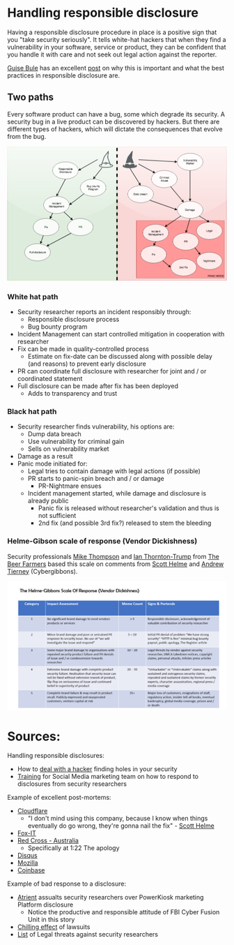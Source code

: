 # Handling responsible disclosure

Having a responsible disclosure procedure in place is a positive sign that you "take security seriously". It tells white-hat hackers that when they find a vulnerability in your software, service or product, they can be confident that you handle it with care and not seek out legal action against the reporter. 

[Guise Bule](https://twitter.com/secjuice) has an excellent [post](https://www.secjuice.com/dealing-with-vulnerability-disclosures/) on why this is important and what the best practices in responsible disclosure are.

## Two paths

Every software product can have a bug, some which degrade its security. A security bug in a live product can be discovered by hackers. But there are different types of hackers, which will dictate the consequences that evolve from the bug.

![](incident_response.png)

### White hat path
* Security researcher reports an incident responsibly through:
  * Responsible disclosure process
  * Bug bounty program
* Incident Management can start controlled mitigation in cooperation with researcher
* Fix can be made in quality-controlled process
  * Estimate on fix-date can be discussed along with possible delay (and reasons) to prevent early disclosure
* PR can coordinate full disclosure with researcher for joint and / or coordinated statement
* Full disclosure can be made after fix has been deployed
  * Adds to transparency and trust

### Black hat path
* Security researcher finds vulnerability, his options are:
  * Dump data breach
  * Use vulnerability for criminal gain
  * Sells on vulnerability market
* Damage as a result
* Panic mode initiated for:
  * Legal tries to contain damage with legal actions (if possible)
  * PR starts to panic-spin breach and / or damage
    * PR-Nightmare ensues
  * Incident management started, while damage and disclosure is already public
    * Panic fix is released without researcher's validation and thus is not sufficient
    * 2nd fix (and possible 3rd fix?) released to stem the bleeding


### Helme-Gibson scale of response (Vendor Dickishness)

Security professionals [Mike Thompson](https://twitter.com/AppSecBloke) and [Ian Thornton-Trump](https://twitter.com/phat_hobbit) from [The Beer Farmers](https://thebeerfarmers.org/) based this scale on comments from [Scott Helme](https://twitter.com/Scott_Helme) and [Andrew Tierney](https://twitter.com/cybergibbons) (Cybergibbons). 

![](Helme_Gibson_scale_breaches.png)


# Sources:

Handling responsible disclosures:
* How to [deal with a hacker](https://www.secjuice.com/dealing-with-vulnerability-disclosures/) finding holes in your security
* [Training](https://www.secjuice.com/how-to-deal-with-security-researchers-on-social-media/) for Social Media marketing team on how to respond to disclosures from security researchers

Example of excellent post-mortems:
* [Cloudflare](https://blog.cloudflare.com/quantifying-the-impact-of-cloudbleed/)
  * "I don't mind using this company, because I know when things eventually do go wrong, they're gonna nail the fix" - [Scott Helme](https://youtu.be/GPmMGKDJ4QY?t=2413) 
* [Fox-IT](https://www.fox-it.com/en/insights/blogs/blog/fox-hit-cyber-attack/)
* [Red Cross - Australia](https://www.smh.com.au/politics/federal/red-cross-data-leak-personal-data-of-550000-blood-donors-made-public-20161028-gscwms.html)
  * Specifically at 1:22 The apology
* [Disqus](https://blog.disqus.com/security-alert-user-info-breach)
* [Mozilla](https://blog.mozilla.org/blog/2019/05/09/what-we-do-when-things-go-wrong/)
* [Coinbase](https://blog.coinbase.com/responding-to-firefox-0-days-in-the-wild-d9c85a57f15b)

Example of bad response to a disclosure:
* [Atrient](https://www.secjuice.com/security-researcher-assaulted-ice-atrient/) assualts security researchers over PowerKiosk marketing Platform disclosure
  * Notice the productive and responsible attitude of FBI Cyber Fusion Unit in this story
* [Chilling effect](https://www.zdnet.com/article/chilling-effect-lawsuits-threaten-security-research-need-it-most/) of lawsuits
* [List](http://attrition.org/errata/legal_threats/) of Legal threats against security researchers
